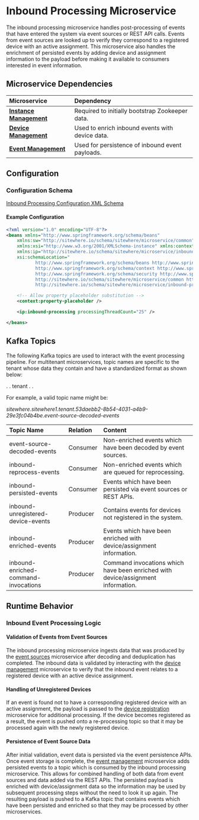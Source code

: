 # Inbound Processing Microservice

<Seo/>

<MicroserviceBadge text="Multitenant Microservice" type="multitenant"/>
The inbound processing microservice handles post-processing of events that have
entered the system via event sources or REST API calls. Events from event sources
are looked up to verify they correspond to a registered device with an active
assignment. This microservice also handles the enrichment of persisted events
by adding device and assignment information to the payload before making it
available to consumers interested in event information.

## Microservice Dependencies

| Microservice                                       | Dependency                                      |
| :------------------------------------------------- | :---------------------------------------------- |
| **[Instance Management](../instance-management/)** | Required to initially bootstrap Zookeeper data. |
| **[Device Management](../device-management/)**     | Used to enrich inbound events with device data. |
| **[Event Management](../event-management/)**       | Used for persistence of inbound event payloads. |

## Configuration

### Configuration Schema

[Inbound Processing Configuration XML Schema](https://sitewhere.io/schema/sitewhere/microservice/inbound-processing/current/inbound-processing.xsd)

#### Example Configuration

```xml
<?xml version="1.0" encoding="UTF-8"?>
<beans xmlns="http://www.springframework.org/schema/beans"
	xmlns:sw="http://sitewhere.io/schema/sitewhere/microservice/common"
	xmlns:xsi="http://www.w3.org/2001/XMLSchema-instance" xmlns:context="http://www.springframework.org/schema/context"
	xmlns:ip="http://sitewhere.io/schema/sitewhere/microservice/inbound-processing"
	xsi:schemaLocation="
           http://www.springframework.org/schema/beans http://www.springframework.org/schema/beans/spring-beans-3.1.xsd
           http://www.springframework.org/schema/context http://www.springframework.org/schema/context/spring-context-3.1.xsd
           http://www.springframework.org/schema/security http://www.springframework.org/schema/security/spring-security-3.0.xsd
           http://sitewhere.io/schema/sitewhere/microservice/common http://sitewhere.io/schema/sitewhere/microservice/common/current/microservice-common.xsd
           http://sitewhere.io/schema/sitewhere/microservice/inbound-processing http://sitewhere.io/schema/sitewhere/microservice/inbound-processing/current/inbound-processing.xsd">

	<!-- Allow property placeholder substitution -->
	<context:property-placeholder />

	<ip:inbound-processing processingThreadCount="25" />

</beans>
```

## Kafka Topics

The following Kafka topics are used to interact with the event processing pipeline.
For multitenant microservices, topic names are specific to the tenant whose data
they contain and have a standardized format as shown below:

<MicroserviceBadge text="Product Id" type="multitenant"/>. <MicroserviceBadge text="Instance Id" type="multitenant"/>. tenant . <MicroserviceBadge text="Tenant UUID" type="multitenant"/>. <MicroserviceBadge text="Topic Name" type="multitenant"/>

For example, a valid topic name might be:

_sitewhere.sitewhere1.tenant.53daebb2-8b54-4031-a4b9-29e3fc04b4be.event-source-decoded-events_

| Topic Name                           | Relation | Content                                                                          |
| :----------------------------------- | :------- | :------------------------------------------------------------------------------- |
| event-source-decoded-events          | Consumer | Non-enriched events which have been decoded by event sources.                    |
| inbound-reprocess-events             | Consumer | Non-enriched events which are queued for reprocessing.                           |
| inbound-persisted-events             | Consumer | Events which have been persisted via event sources or REST APIs.                 |
| inbound-unregistered-device-events   | Producer | Contains events for devices not registered in the system.                        |
| inbound-enriched-events              | Producer | Events which have been enriched with device/assignment information.              |
| inbound-enriched-command-invocations | Producer | Command invocations which have been enriched with device/assignment information. |

## Runtime Behavior

### Inbound Event Processing Logic

#### Validation of Events from Event Sources

The inbound processing microservice ingests data that was produced by the
[event sources](./event-sources.md) microservice after decoding and deduplication
has completed. The inbound data is validated by interacting with the
[device management](./device-management.md) microservice to verify that
the inbound event relates to a registered device with an active device assignment.

#### Handling of Unregistered Devices

If an event is found not to have a corresponding registered device with an
active assignment, the payload is passed to the [device registration](./device-registration.md)
microservice for additional processing. If the device becomes registered as a result,
the event is pushed onto a re-processing topic so that it may be processed again with
the newly registered device.

#### Persistence of Event Source Data

After initial validation, event data is persisted via the event persistence
APIs. Once event storage is complete, the [event management](./event-management.md)
microservice adds persisted events to a topic which is consumed by the inbound
processing microservice. This allows for combined handling of both data from
event sources and data added via the REST APIs. The persisted payload is enriched
with device/assignment data so the information may be used by subsequent processing
steps without the need to look it up again. The resulting payload is pushed to
a Kafka topic that contains events which have been persisted and enriched so that
they may be processed by other microservices.
